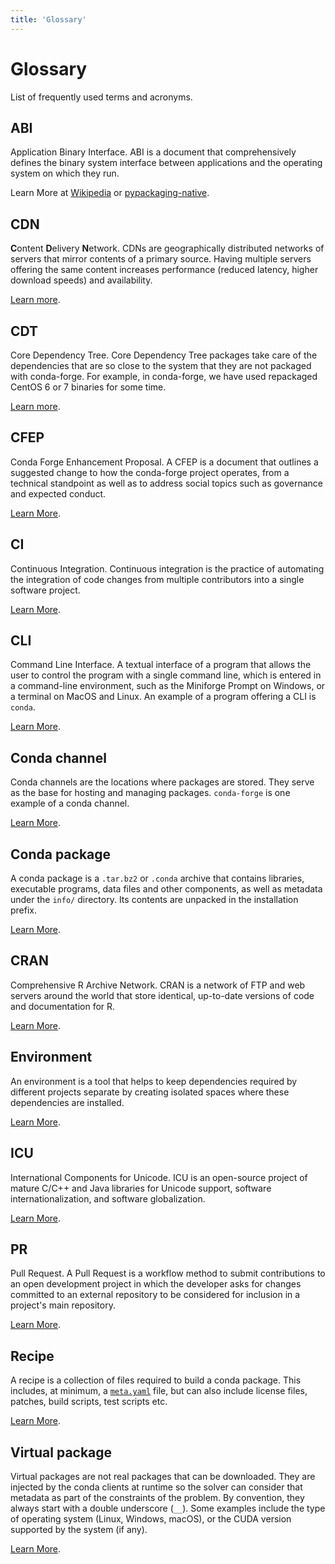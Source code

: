 ```yaml
---
title: 'Glossary'
---
```


<a id="miscellaneous"></a>

<a id="misc-glossary"></a>

<a id="glossary"></a>

# Glossary

List of frequently used terms and acronyms.

<a id="term-ABI"></a>

## ABI

Application Binary Interface. ABI is a document that comprehensively defines the binary system interface between applications and the operating system on which they run.

Learn More at [Wikipedia](https://en.wikipedia.org/wiki/Application_binary_interface) or [pypackaging-native](https://pypackaging-native.github.io/background/binary_interface).

<a id="term-CDN"></a>

## CDN

**C**ontent **D**elivery **N**etwork. CDNs are geographically distributed networks of servers that mirror
contents of a primary source. Having multiple servers offering the same content increases
performance (reduced latency, higher download speeds) and availability.

[Learn more](https://en.wikipedia.org/wiki/Content_delivery_network).

<a id="term-CDT"></a>

## CDT

Core Dependency Tree. Core Dependency Tree packages take care of the dependencies that are so close to the system that they are not packaged with conda-forge. For example, in conda-forge, we have used repackaged CentOS 6 or 7 binaries for some time.

[Learn more](https://conda-forge.org/docs/maintainer/knowledge_base.html#cdt-packages).

<a id="term-CFEP"></a>

## CFEP

Conda Forge Enhancement Proposal. A CFEP is a document that outlines a suggested change to how the conda-forge project operates, from a technical standpoint as well as to address social topics such as governance and expected conduct.

[Learn More](https://github.com/conda-forge/cfep/blob/main/cfep-01.md/).

<a id="term-CI"></a>

## CI

Continuous Integration. Continuous integration is the practice of automating the integration of code changes from multiple contributors into a single software project.

[Learn More](https://en.wikipedia.org/wiki/Continuous_integration).

<a id="term-CLI"></a>

## CLI

Command Line Interface. A textual interface of a program that allows the user to control the program with a single command line, which is entered in a command-line environment, such as the Miniforge Prompt on Windows, or a terminal on MacOS and Linux. An example of a program offering a CLI is `conda`.

[Learn More](https://en.wikipedia.org/wiki/Command-line_interface).

<a id="term-Conda-channel"></a>

## Conda channel

Conda channels are the locations where packages are stored. They serve as the base for hosting and managing packages. `conda-forge` is one example of a conda channel.

[Learn More](https://docs.conda.io/projects/conda/en/latest/user-guide/concepts/channels.html).

<a id="term-Conda-package"></a>

## Conda package

A conda package is a `.tar.bz2` or `.conda` archive that contains libraries, executable programs, data files and other components, as well as metadata under the `info/` directory. Its contents are unpacked in the installation prefix.

[Learn More](https://en.wikipedia.org/wiki/Conda_%28package_manager%29).

<a id="term-CRAN"></a>

## CRAN

Comprehensive R Archive Network. CRAN is a network of FTP and web servers around the world that store identical, up-to-date versions of code and documentation for R.

[Learn More](https://cran.r-project.org/).

<a id="term-Environment"></a>

## Environment

An environment is a tool that helps to keep dependencies required by different projects separate by creating isolated spaces where these dependencies are installed.

[Learn More](https://docs.conda.io/projects/conda/en/latest/user-guide/concepts/environments.html).

<a id="term-ICU"></a>

## ICU

International Components for Unicode. ICU is an open-source project of mature C/C++ and Java libraries for Unicode support, software internationalization, and software globalization.

[Learn More](https://icu.unicode.org/).

<a id="term-PR"></a>

## PR

Pull Request. A Pull Request is a workflow method to submit contributions to an open development project in which the developer asks for changes committed to an external repository to be considered for inclusion in a project's main repository.

[Learn More](https://help.github.com/articles/about-pull-requests/).

<a id="term-Recipe"></a>

## Recipe

A recipe is a collection of files required to build a conda package. This includes, at minimum, a [`meta.yaml`](maintainer/adding_pkgs.md#the-recipe-meta-yaml) file, but can also include license files, patches, build scripts, test scripts etc.

[Learn More](https://docs.conda.io/projects/conda-build/en/stable/resources/define-metadata.html).

<a id="term-Virtual-package"></a>

## Virtual package

Virtual packages are not real packages that can be downloaded. They are injected by the conda clients at runtime so the solver can consider that metadata as part of the constraints of the problem. By convention, they always start with a double underscore (`__`). Some examples include the type of operating system (Linux, Windows, macOS), or the CUDA version supported by the system (if any).

[Learn More](https://conda.io/projects/conda/en/latest/user-guide/tasks/manage-virtual.html).
